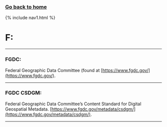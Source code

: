 ### **[Go back to home](https://ironrico.github.io/TestGlossary/)**

{% include nav1.html %}

# **F:**

___
 
### **FGDC:** 
Federal Geographic Data Committee (found at [https://www.fgdc.gov/](https://www.fgdc.gov/). 

___

### **FGDC CSDGM:**
Federal Geographic Data Committee’s Content Standard for Digital Geospatial Metadata.
[https://www.fgdc.gov/metadata/csdgm/](https://www.fgdc.gov/metadata/csdgm/).

___
